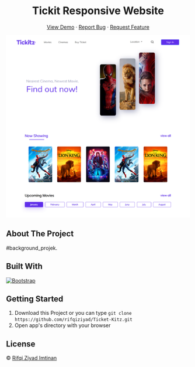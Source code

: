 <h1 align='center'>Tickit Responsive Website</h1>
  <p align="center">
    <a href="link_deploy">View Demo</a>
    ·
    <a href="https://github.com/rifqiziyad/Ticket-Kitz/issues">Report Bug</a>
    ·
    <a href="https://github.com/rifqiziyad/Ticket-Kitz/pulls">Request Feature</a>
  </p>

![Image Banner](banner.png)

## About The Project

#background_projek.

## Built With

[![Bootstrap](https://img.shields.io/badge/Bootstrap-v5.0.x-blue)](https://getbootstrap.com/)

## Getting Started

1. Download this Project or you can type `git clone https://github.com/rifqiziyad/Ticket-Kitz.git`
2. Open app's directory with your browser

## License

© [Rifqi Ziyad Imtinan](https://github.com/rifqiziyad/)
